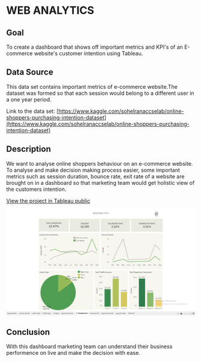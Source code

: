 # WEB ANALYTICS

**Goal**
---
   To create a dashboard that shows off important metrics and KPI's of an E-commerce website's customer intention using Tableau.
    
**Data Source**
---
   This data set contains important metrics of e-commerce website.The dataset was formed so that each session
would belong to a different user in a one year period.

Link to the data set:
[https://www.kaggle.com/sohelranaccselab/online-shoppers-purchasing-intention-dataset](https://www.kaggle.com/sohelranaccselab/online-shoppers-purchasing-intention-dataset)

**Description**
---
   We want to analyse online shoppers behaviour on an e-commerce website. To analyse and make decision making process easier, some important metrics such as session duration, bounce rate, exit rate of a website are brought on in a dashboard so that marketing team 
   would get holistic view of the customers intention.
   
[View the project in Tableau public](https://public.tableau.com/app/profile/thennarasu6605/viz/WebAnalytics_16262338595770/Dashboard1)

![Image of the dashboard](https://github.com/thennarasur/Web-Analytics/blob/main/Dashboard%20image.png)

**Conclusion**
---
With this dashboard marketing team can understand their business performence on live and make the decision with ease.
